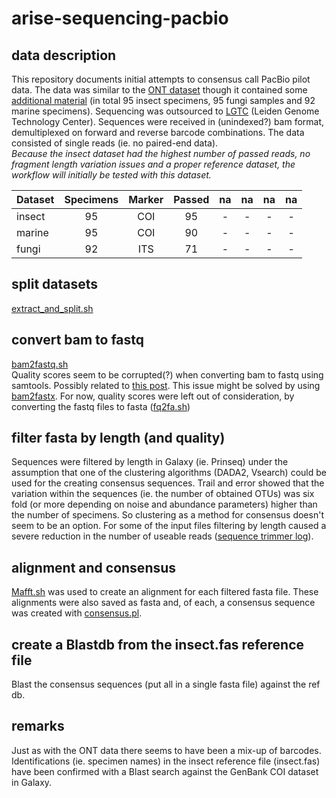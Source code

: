 # arise-sequencing-pacbio
## data description
This repository documents initial attempts to consensus call PacBio pilot data.
The data was similar to the [ONT dataset](https://github.com/naturalis/arise-sequencing-nanopore) though
it contained some [additional material](https://docs.google.com/spreadsheets/d/11SVnGIaafMN7ybHoDktcJpbnDKnrdblw/edit#gid=776824571) (in total 95 insect specimens, 95 fungi samples and 92 marine specimens). Sequencing was outsourced to [LGTC](https://www.lumc.nl/org/lgtc/) (Leiden Genome Technology Center). Sequences were received in (unindexed?) bam format, demultiplexed on forward and reverse barcode combinations. The data consisted of single reads (ie. no paired-end data).\
*Because the insect dataset had the highest number of passed reads, no fragment length variation issues and a proper reference dataset, the workflow will initially be tested with this dataset.*

|Dataset|Specimens|Marker|Passed|na|na|na|na|
|:---|:---:|:---:|:---:|:---:|:---:|:---:|:---:|
|insect|95|COI|95|-|-|-|-|
|marine|95|COI|90|-|-|-|-|
|fungi|92|ITS|71|-|-|-|-|

## split datasets
[extract_and_split.sh](https://github.com/naturalis/arise-sequencing-pacbio/blob/main/scripts/extract_and_split.sh)

## convert bam to fastq
[bam2fastq.sh](https://github.com/naturalis/arise-sequencing-pacbio/blob/main/scripts/bam2fq.sh)\
Quality scores seem to be corrupted(?) when converting bam to fastq using samtools. Possibly related to [this post](http://seqanswers.com/forums/showthread.php?t=77954). This issue might be solved by using [bam2fastx](https://github.com/PacificBiosciences/bam2fastx). For now, quality scores were left out of consideration, by converting the fastq files to fasta ([fq2fa.sh](https://github.com/naturalis/arise-sequencing-pacbio/blob/main/scripts/fq2fas.sh))

## filter fasta by length (and quality)
Sequences were filtered by length in Galaxy (ie. Prinseq) under the assumption that one of the clustering algorithms (DADA2, Vsearch) could be used for the creating consensus sequences. Trail and error showed that the variation within the sequences (ie. the number of obtained OTUs) was six fold (or more depending on noise and abundance parameters) higher than the number of specimens. So clustering as a method for consensus doesn't seem to be an option. For some of the input files filtering by length caused a severe reduction in the number of useable reads ([sequence trimmer log](https://github.com/naturalis/arise-sequencing-pacbio/blob/main/logs/sequence_trimmer_log.txt)).

## alignment and consensus
[Mafft.sh](https://github.com/naturalis/arise-sequencing-pacbio/blob/main/scripts/mafft.sh) was used to create an alignment for each filtered fasta file. These alignments were also saved as fasta and, of each, a consensus sequence was created with [consensus.pl](https://github.com/josephhughes/Sequence-manipulation).


## create a Blastdb from the insect.fas reference file
Blast the consensus sequences (put all in a single fasta file) against the ref db.

## remarks
Just as with the ONT data there seems to have been a mix-up of barcodes.\
Identifications (ie. specimen names) in the insect reference file (insect.fas) have been confirmed with a Blast search against the GenBank COI dataset in Galaxy.

